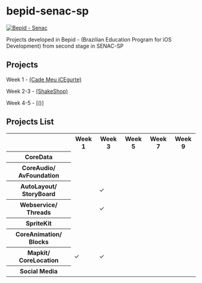 bepid-senac-sp
==============
[![Bepid - Senac](https://raw.github.com/ezefranca/bepid-senac-sp/master/Segundo%20projeto/logo.png)](https://github.com/ezefranca/bepid-senac-sp) 

Projects developed in Bepid - (Brazilian Education Program for iOS Development) from second stage in SENAC-SP

## Projects

Week 1   - [(Cade Meu iCEgurte)](https://github.com/ezefranca/bepid-senac-sp/tree/master/Primeiro%20projeto) 

Week 2-3 - [(ShakeShop)](https://github.com/ezefranca/bepid-senac-sp/tree/master/Segundo%20projeto)

Week 4-5 - [()]

## Projects List

<table>
  <tr>
  <th></th>
    <th>Week 1</th>
    <th>Week 3</th>
    <th>Week 5</th>
    <th>Week 7</th>
    <th>Week 9</th>
  </tr>
  
  <tr>
  <th>CoreData</th>
    <td></td>
    <td></td>
    <td></td>
    <td></td>
    <td></td>
  </tr>
  <tr>
    <th>CoreAudio/ AvFoundation</th>
    <td></td>
    <td></td>
    <td></td>
    <td></td>
    <td></td>
  </tr>
  <tr>
    <th>AutoLayout/ StoryBoard</th>
    <td></td>
    <td>&#x2713;</td>
    <td></td>
    <td></td>
    <td></td>
  </tr>
  <tr>
    <th>Webservice/ Threads</th>
    <td></td>
    <td>&#x2713;</td>
    <td></td>
    <td></td>
    <td></td>
  </tr>
  <tr>
     <th>SpriteKit</th>
    <td></td>
    <td></td>
    <td></td>
    <td></td>
    <td></td>
  </tr>
  <tr>
    <th>CoreAnimation/ Blocks</th>
    <td></td>
    <td></td>
    <td></td>
    <td></td>
    <td></td>
  </tr>
  <tr>
    <th>Mapkit/ CoreLocation</th>
    <td>&#x2713;</td>
    <td>&#x2713;</td>
    <td></td>
    <td></td>
    <td></td>
  </tr>
  <tr>
    <th>Social Media</th>
    <td></td>
    <td></td>
    <td></td>
    <td></td>
    <td></td>
  </tr>
</table>


